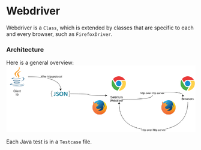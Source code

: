 # Webdriver


Webdriver is a `Class`, which is extended by classes that are specific to each and every browser, such as `FirefoxDriver`.

### Architecture
Here is a general overview:  
![selenium1](img/selenium1.png)  

Each Java test is in a `Testcase` file.
